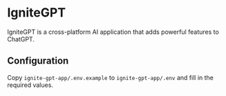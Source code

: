 # IgniteGPT

IgniteGPT is a cross-platform AI application that adds powerful features to ChatGPT.

## Configuration

Copy `ignite-gpt-app/.env.example` to `ignite-gpt-app/.env` and fill in the required values.
